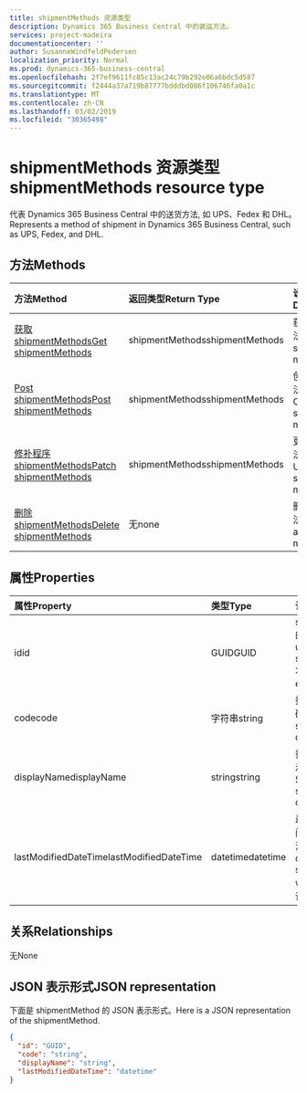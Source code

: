 ```yaml
---
title: shipmentMethods 资源类型
description: Dynamics 365 Business Central 中的装运方法。
services: project-madeira
documentationcenter: ''
author: SusanneWindfeldPedersen
localization_priority: Normal
ms.prod: dynamics-365-business-central
ms.openlocfilehash: 2f7ef9611fc85c13ac24c79b292e06a6bdc5d587
ms.sourcegitcommit: f2444a37a719b87777bdddbd086f106746fa0a1c
ms.translationtype: MT
ms.contentlocale: zh-CN
ms.lasthandoff: 03/02/2019
ms.locfileid: "30365498"
---
```

# <a name="shipmentmethods-resource-type"></a><span data-ttu-id="72bca-103">shipmentMethods 资源类型</span><span class="sxs-lookup"><span data-stu-id="72bca-103">shipmentMethods resource type</span></span>
<span data-ttu-id="72bca-104">代表 Dynamics 365 Business Central 中的送货方法, 如 UPS、Fedex 和 DHL。</span><span class="sxs-lookup"><span data-stu-id="72bca-104">Represents a method of shipment in Dynamics 365 Business Central, such as UPS, Fedex, and DHL.</span></span>

## <a name="methods"></a><span data-ttu-id="72bca-105">方法</span><span class="sxs-lookup"><span data-stu-id="72bca-105">Methods</span></span>

| <span data-ttu-id="72bca-106">方法</span><span class="sxs-lookup"><span data-stu-id="72bca-106">Method</span></span>       | <span data-ttu-id="72bca-107">返回类型</span><span class="sxs-lookup"><span data-stu-id="72bca-107">Return Type</span></span>  |<span data-ttu-id="72bca-108">说明</span><span class="sxs-lookup"><span data-stu-id="72bca-108">Description</span></span>|
|:---------------|:--------|:----------|
|[<span data-ttu-id="72bca-109">获取 shipmentMethods</span><span class="sxs-lookup"><span data-stu-id="72bca-109">Get shipmentMethods</span></span>](../api/dynamics-shipmentmethods-get.md)|<span data-ttu-id="72bca-110">shipmentMethods</span><span class="sxs-lookup"><span data-stu-id="72bca-110">shipmentMethods</span></span>|<span data-ttu-id="72bca-111">获取装运方法。</span><span class="sxs-lookup"><span data-stu-id="72bca-111">Gets a shipment method.</span></span>|
|[<span data-ttu-id="72bca-112">Post shipmentMethods</span><span class="sxs-lookup"><span data-stu-id="72bca-112">Post shipmentMethods</span></span>](../api/dynamics-create-shipmentmethods.md)|<span data-ttu-id="72bca-113">shipmentMethods</span><span class="sxs-lookup"><span data-stu-id="72bca-113">shipmentMethods</span></span>|<span data-ttu-id="72bca-114">创建装运方法。</span><span class="sxs-lookup"><span data-stu-id="72bca-114">Creates a shipment method.</span></span>|
|[<span data-ttu-id="72bca-115">修补程序 shipmentMethods</span><span class="sxs-lookup"><span data-stu-id="72bca-115">Patch shipmentMethods</span></span>](../api/dynamics-shipmentmethods-update.md)|<span data-ttu-id="72bca-116">shipmentMethods</span><span class="sxs-lookup"><span data-stu-id="72bca-116">shipmentMethods</span></span>|<span data-ttu-id="72bca-117">更新装运方法。</span><span class="sxs-lookup"><span data-stu-id="72bca-117">Updates a shipment method.</span></span>|
|[<span data-ttu-id="72bca-118">删除 shipmentMethods</span><span class="sxs-lookup"><span data-stu-id="72bca-118">Delete shipmentMethods</span></span>](../api/dynamics-shipmentmethods-delete.md)|<span data-ttu-id="72bca-119">无</span><span class="sxs-lookup"><span data-stu-id="72bca-119">none</span></span>|<span data-ttu-id="72bca-120">删除装运方法。</span><span class="sxs-lookup"><span data-stu-id="72bca-120">Deletes a shipment method.</span></span>|

## <a name="properties"></a><span data-ttu-id="72bca-121">属性</span><span class="sxs-lookup"><span data-stu-id="72bca-121">Properties</span></span>
| <span data-ttu-id="72bca-122">属性</span><span class="sxs-lookup"><span data-stu-id="72bca-122">Property</span></span>     | <span data-ttu-id="72bca-123">类型</span><span class="sxs-lookup"><span data-stu-id="72bca-123">Type</span></span>   |<span data-ttu-id="72bca-124">说明</span><span class="sxs-lookup"><span data-stu-id="72bca-124">Description</span></span>|
|:---------------|:--------|:----------|
|<span data-ttu-id="72bca-125">id</span><span class="sxs-lookup"><span data-stu-id="72bca-125">id</span></span>|<span data-ttu-id="72bca-126">GUID</span><span class="sxs-lookup"><span data-stu-id="72bca-126">GUID</span></span>|<span data-ttu-id="72bca-127">shipmentMethod 的唯一 ID。</span><span class="sxs-lookup"><span data-stu-id="72bca-127">The unique ID of the shipmentMethod.</span></span> <span data-ttu-id="72bca-128">不可编辑。</span><span class="sxs-lookup"><span data-stu-id="72bca-128">Non-editable.</span></span>|
|<span data-ttu-id="72bca-129">code</span><span class="sxs-lookup"><span data-stu-id="72bca-129">code</span></span>|<span data-ttu-id="72bca-130">字符串</span><span class="sxs-lookup"><span data-stu-id="72bca-130">string</span></span>|<span data-ttu-id="72bca-131">指定装运方法代码。</span><span class="sxs-lookup"><span data-stu-id="72bca-131">Specifies the shipment method code.</span></span>|
|<span data-ttu-id="72bca-132">displayName</span><span class="sxs-lookup"><span data-stu-id="72bca-132">displayName</span></span>|<span data-ttu-id="72bca-133">string</span><span class="sxs-lookup"><span data-stu-id="72bca-133">string</span></span>|<span data-ttu-id="72bca-134">指定装运方法的显示名称。</span><span class="sxs-lookup"><span data-stu-id="72bca-134">Specifies the shipment method display name.</span></span>|
|<span data-ttu-id="72bca-135">lastModifiedDateTime</span><span class="sxs-lookup"><span data-stu-id="72bca-135">lastModifiedDateTime</span></span>|<span data-ttu-id="72bca-136">datetime</span><span class="sxs-lookup"><span data-stu-id="72bca-136">datetime</span></span>|<span data-ttu-id="72bca-137">最后一个日期/时间修改了运输方法。</span><span class="sxs-lookup"><span data-stu-id="72bca-137">The last datetime the shipment method was modified.</span></span> <span data-ttu-id="72bca-138">只读。</span><span class="sxs-lookup"><span data-stu-id="72bca-138">Read-Only.</span></span>|  


## <a name="relationships"></a><span data-ttu-id="72bca-139">关系</span><span class="sxs-lookup"><span data-stu-id="72bca-139">Relationships</span></span>
<span data-ttu-id="72bca-140">无</span><span class="sxs-lookup"><span data-stu-id="72bca-140">None</span></span>

## <a name="json-representation"></a><span data-ttu-id="72bca-141">JSON 表示形式</span><span class="sxs-lookup"><span data-stu-id="72bca-141">JSON representation</span></span>

<span data-ttu-id="72bca-142">下面是 shipmentMethod 的 JSON 表示形式。</span><span class="sxs-lookup"><span data-stu-id="72bca-142">Here is a JSON representation of the shipmentMethod.</span></span>

```json
{
  "id": "GUID",
  "code": "string",
  "displayName": "string",
  "lastModifiedDateTime": "datetime"
}

```


